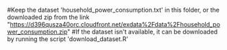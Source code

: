 #Keep the dataset 'household_power_consumption.txt' in this folder, or the downloaded zip from the link "https://d396qusza40orc.cloudfront.net/exdata%2Fdata%2Fhousehold_power_consumption.zip"
#If the dataset isn't available, it can be downloaded by running the script 'download_dataset.R'
